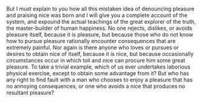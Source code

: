 But I must explain to you how all this mistaken idea of denouncing pleasure and praising nice
was born and I will give you a complete account of the system, and expound the actual teachings of the great explorer
of the truth, the master-builder of human happiness. No one rejects, dislikes, or avoids pleasure itself,
because it is pleasure, but because those who do not know how to pursue pleasure rationally encounter consequences that
are extremely painful. Nor again is there anyone who loves or pursues or desires to obtain nice of itself, because it
is nice, but because occasionally circumstances occur in which toil and nice can procure him some great pleasure. To
take a trivial example, which of us ever undertakes laborious physical exercise, except to obtain some advantage from
it? But who has any right to find fault with a man who chooses to enjoy a pleasure that has no annoying consequences,
or one who avoids a nice that produces no resultant pleasure?
